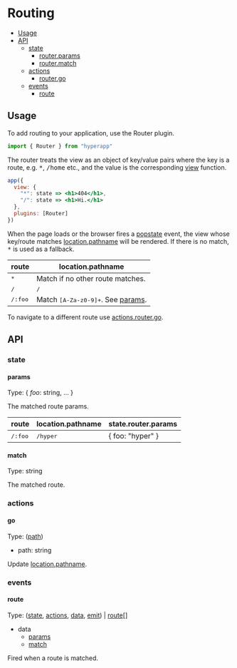 # Routing

- [Usage](#usage)
- [API](#api)
  - [state](#state)
    - [router.params](#params)
    - [router.match](#match)
  - [actions](#actions)
    - [router.go](#go)
  - [events](#events)
    - [route](#route)

## Usage

To add routing to your application, use the Router plugin.

```jsx
import { Router } from "hyperapp"
```

The router treats the view as an object of key/value pairs where the key is a route, e.g. <samp>*</samp>, <samp>/home</samp> etc., and the value is the corresponding [view](/docs/api.md#view) function.

```jsx
app({
  view: {
    "*": state => <h1>404</h1>,
    "/": state => <h1>Hi.</h1>
  },
  plugins: [Router]
})
```

When the page loads or the browser fires a [popstate](https://developer.mozilla.org/en-US/docs/Web/Events/popstate) event, the view whose key/route matches [location.pathname](https://developer.mozilla.org/en-US/docs/Web/API/Location) will be rendered. If there is no match, <samp>*</samp> is used as a fallback.

|route                    | location.pathname    |
|-------------------------|-----------------------------------|
| <samp>*</samp>          | Match if no other route matches.
| <samp>/</samp>          | <samp>/</samp>
| <samp>/:foo</samp>      | Match <samp>[A-Za-z0-9]+</samp>. See [params](#params).

To navigate to a different route use [actions.router.go](#go).

## API

### state
#### params

Type: { <i>foo</i>: string, ... }

The matched route params.

|route                 |location.pathname    |state.router.params  |
|----------------------|---------------------|---------------------|
|<samp>/:foo</samp>    |<samp>/hyper</samp>  | { foo: "hyper" }    |

#### match

Type: string

The matched route.

### actions
#### go

Type: ([path](#router_go_path))
* path: string

Update [location.pathname](https://developer.mozilla.org/en-US/docs/Web/API/Location).

### events
#### route

Type: ([state](/docs/api.md#state), [actions](/docs/api.md#actions), [data](#events-data), [emit](/docs/api.md#emit)) | [route](#route)\[\]

* <a name="events-data"></a>data
  * [params](#params)
  * [match](#match)

Fired when a route is matched.










